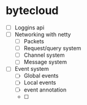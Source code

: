 # bytecloud


- [ ] Loggins api 
- [ ] Networking with netty
  - [ ] Packets
  - [ ] Request/query system
  - [ ] Channel system
  - [ ] Message system
- [ ] Event system
  - [ ] Global events
  - [ ] Local events
  - [ ] event annotation
  - [ ]